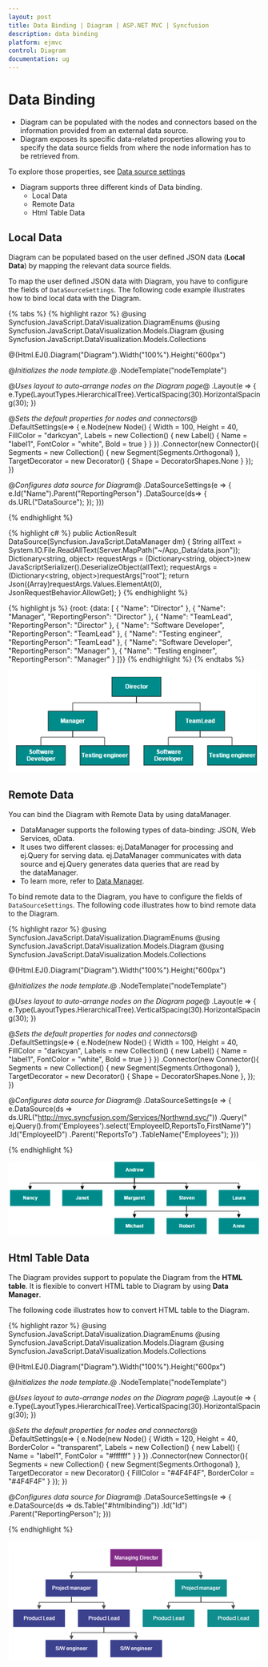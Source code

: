 ```yaml
---
layout: post
title: Data Binding | Diagram | ASP.NET MVC | Syncfusion
description: data binding
platform: ejmvc
control: Diagram
documentation: ug
---
```


# Data Binding

* Diagram can be populated with the nodes and connectors based on the information provided from an external data source.
* Diagram exposes its specific data-related properties allowing you to specify the data source fields from where the node information has to be retrieved from.

To explore those properties, see [Data source settings](/js/api/ejDiagram#members:datasourcesettings "Data source settings")

* Diagram supports three different kinds of Data binding.
	* Local Data
	* Remote Data
	* Html Table Data

## Local Data

Diagram can be populated based on the user defined JSON data (**Local Data**) by mapping the relevant data source fields.

To map the user defined JSON data with Diagram, you have to configure the fields of `DataSourceSettings`. The following code example illustrates how to bind local data with the Diagram.

{% tabs %}
{% highlight razor %}
@using Syncfusion.JavaScript.DataVisualization.DiagramEnums
@using Syncfusion.JavaScript.DataVisualization.Models.Diagram
@using Syncfusion.JavaScript.DataVisualization.Models.Collections

@(Html.EJ().Diagram("Diagram").Width("100%").Height("600px")

@*Initializes the node template.*@
.NodeTemplate("nodeTemplate")

@*Uses layout to auto-arrange nodes on the Diagram page*@
.Layout(e => 
{
    e.Type(LayoutTypes.HierarchicalTree).VerticalSpacing(30).HorizontalSpacing(30);
})

@*Sets the default properties for nodes and connectors*@
.DefaultSettings(e=>
{
    e.Node(new Node() {
        Width = 100, Height = 40, FillColor = "darkcyan",
        Labels = new Collection() { new Label() { Name = "label1", FontColor = "white", Bold = true } } 
    })
    .Connector(new Connector(){
        Segments = new Collection() { new Segment(Segments.Orthogonal) },
        TargetDecorator = new Decorator() { Shape = DecoratorShapes.None }
    });
})

@*Configures data source for Diagram*@
.DataSourceSettings(e => {
    e.Id("Name").Parent("ReportingPerson")
    .DataSource(ds=>
    {
        ds.URL("DataSource");
    });
})) 

<script type="text/javascript">
    //Binds custom JSON with node
    function nodeTemplate(diagram, node) {
        // Sets the Name field of JSON data as label.
        node.labels[0].text = node.Name;
    }
</script>
{% endhighlight %}

{% highlight c# %}
public ActionResult DataSource(Syncfusion.JavaScript.DataManager dm)
{
    String allText = System.IO.File.ReadAllText(Server.MapPath("~/App_Data/data.json"));
    Dictionary<string, object> requestArgs = (Dictionary<string, object>)new JavaScriptSerializer().DeserializeObject(allText);
    requestArgs = (Dictionary<string, object>)requestArgs["root"];
    return Json((Array)requestArgs.Values.ElementAt(0), JsonRequestBehavior.AllowGet);
}
{% endhighlight %}

{% highlight js %}
{root: {data: [ 
    { "Name": "Director" },
    { "Name": "Manager", "ReportingPerson": "Director" },
    { "Name": "TeamLead", "ReportingPerson": "Director" },
    { "Name": "Software Developer", "ReportingPerson": "TeamLead" },
    { "Name": "Testing engineer", "ReportingPerson": "TeamLead" },
    { "Name": "Software Developer", "ReportingPerson": "Manager" },
    { "Name": "Testing engineer", "ReportingPerson": "Manager" }
]}}
{% endhighlight %}
{% endtabs %}

![](Data-Binding_images/Data-Binding_img1.png)

## Remote Data

You can bind the Diagram with Remote Data by using dataManager.

* DataManager supports the following types of data-binding: JSON, Web Services, oData.
* It uses two different classes: ej.DataManager for processing and ej.Query for serving data. ej.DataManager communicates with data source and ej.Query generates data queries that are read by the dataManager.
* To learn more, refer to [Data Manager](/js/DataManager/Getting-Started "Data Manager").

To bind remote data to the Diagram, you have to configure the fields of `DataSourceSettings`. The following code illustrates how to bind remote data to the Diagram.

{% highlight razor %}
@using Syncfusion.JavaScript.DataVisualization.DiagramEnums 
@using Syncfusion.JavaScript.DataVisualization.Models.Diagram
@using Syncfusion.JavaScript.DataVisualization.Models.Collections

@(Html.EJ().Diagram("Diagram").Width("100%").Height("600px")

@*Initializes the node template.*@
.NodeTemplate("nodeTemplate")

@*Uses layout to auto-arrange nodes on the Diagram page*@
.Layout(e => 
{
    e.Type(LayoutTypes.HierarchicalTree).VerticalSpacing(30).HorizontalSpacing(30);
})

@*Sets the default properties for nodes and connectors*@
.DefaultSettings(e=>
{
    e.Node(new Node() {
        Width = 100, Height = 40, FillColor = "darkcyan",
        Labels = new Collection() { new Label() { Name = "label1", FontColor = "white", Bold = true } } 
    })
    .Connector(new Connector(){
        Segments = new Collection() { new Segment(Segments.Orthogonal) },
        TargetDecorator = new Decorator() { Shape = DecoratorShapes.None },
    });
})


@*Configures data source for Diagram*@
.DataSourceSettings(e => 
{ 
    e.DataSource(ds => ds.URL("http://mvc.syncfusion.com/Services/Northwnd.svc/"))
    .Query(" ej.Query().from('Employees').select('EmployeeID,ReportsTo,FirstName')")
    .Id("EmployeeID")
    .Parent("ReportsTo")
    .TableName("Employees");
}))

<script type="text/javascript">
    //Binds custom JSON with node
    function nodeTemplate(diagram, node) {
        // Sets the Name field of JSON data as label.
        node.labels[0].text = node.FirstName;
    }
</script>
{% endhighlight %}

![](Data-Binding_images/Data-Binding_img2.png)

## Html Table Data

The Diagram provides support to populate the Diagram from the **HTML table**. It is flexible to convert HTML table to Diagram by using **Data Manager**.

The following code illustrates how to convert HTML table to the Diagram.

{% highlight razor %}
@using Syncfusion.JavaScript.DataVisualization.DiagramEnums 
@using Syncfusion.JavaScript.DataVisualization.Models.Diagram
@using Syncfusion.JavaScript.DataVisualization.Models.Collections

@(Html.EJ().Diagram("Diagram").Width("100%").Height("600px")

@*Initializes the node template.*@
.NodeTemplate("nodeTemplate")

@*Uses layout to auto-arrange nodes on the Diagram page*@
.Layout(e => 
{
    e.Type(LayoutTypes.HierarchicalTree).VerticalSpacing(30).HorizontalSpacing(30);
})

@*Sets the default properties for nodes and connectors*@
.DefaultSettings(e=>
{
    e.Node(new Node() {
        Width = 120, Height = 40, BorderColor = "transparent",
        Labels = new Collection() { new Label() { Name = "label1", FontColor = "#ffffff" } } 
    })
    .Connector(new Connector(){
        Segments = new Collection() { new Segment(Segments.Orthogonal) },
        TargetDecorator = new Decorator() { FillColor = "#4F4F4F", BorderColor = "#4F4F4F" }
    });
})

@*Configures data source for Diagram*@
.DataSourceSettings(e => 
{ 
    e.DataSource(ds => ds.Table("#htmlbinding"))
    .Id("Id")
    .Parent("ReportingPerson");
}))

<!-- HTML Table -->
<script id="htmlbinding" type="text/template" >
    <table style="display: none">
        <thead>
            <tr>
                <th>Id</th>
                <th>Designation</th>
                <th>Color</th>
                <th>ReportingPerson</th>
            </tr>
        </thead>
        <tbody>
            <tr>
                <td>parent</td>
                <td>Managing Director</td>
                <td>#822b86</td>
                <td>null</td>
            </tr>
            <tr>
                <td>1</td>
                <td>Project manager</td>
                <td>#3c418d</td>
                <td>parent</td>
            </tr>
            <tr>
                <td>2</td>
                <td>Project manager</td>
                <td>#108d8d</td>
                <td>parent</td>
            </tr>
            <tr>
                <td>3</td>
                <td>Product Lead</td>
                <td>#3c418d</td>
                <td>1</td>
            </tr>
            <tr>
                <td>4</td>
                <td>Product Lead</td>
                <td>#3c418d</td>
                <td>1</td>
            </tr>
            <tr>
                <td>5</td>
                <td>Product Lead</td>
                <td>#108d8d</td>
                <td>2</td>
            </tr>
            <tr>
                <td>6</td>
                <td>Product Lead</td>
                <td>#108d8d</td>
                <td>2</td>
            </tr>
            <tr>
                <td>7</td>
                <td>S/W engineer</td>
                <td>#3c418d</td>
                <td>4</td>
            </tr>
            <tr>
                <td>8</td>
                <td>S/W engineer</td>
                <td>#3c418d</td>
                <td>4</td>
            </tr>
        </tbody>
    </table>
</script>

<script type="text/javascript">
//Binds custom JSON with node
    function nodeTemplate(diagram, node) {
        node.labels[0].text = node.Designation;
        node.fillColor = node.Color;
    }
</script>
{% endhighlight %}

![](Data-Binding_images/Data-Binding_img4.png)
